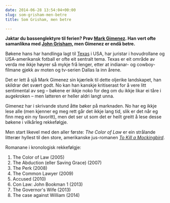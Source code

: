 ```yaml
---
date: 2014-06-28 13:54:04+00:00
slug: som-grisham-men-betre
title: Som Grisham, men betre

---
```


**Jaktar du bassenglektyre til ferien? Prøv [Mark Gimenez](https://en.wikipedia.org/wiki/Mark_Gimenez). Han vert ofte samanlikna med [John Grisham,](https://no.wikipedia.org/wiki/John_Grisham) men Gimenez er endå betre.**

Bøkene hans har handlinga lagt til [Texas](https://no.wikipedia.org/wiki/Texas) i USA, har juristar i hovudrollane og USA-amerikansk fotball er ofte eit sentralt tema. Texas er eit område av verda me ikkje høyrer så mykje frå lenger, etter at indianar- og cowboy-filmane gjekk av moten og tv-serien Dallas la inn årene.

<!--more-->

Det er lett å sjå Mark Gimenez sin kjærleik til dette oljerike landskapet, han skildrar det svært godt. No kan han kanskje kritiserast for å vere litt sentimental av seg – bøkene er ikkje noko for deg om du ikkje likar ei tåre i augekroken – men latteren er heller aldri langt unna.

Gimenez har i skrivande stund åtte bøker på marknaden. No har eg ikkje lese alle (men kjenner eg meg rett går det ikkje lang tid, slik er det når eg finn meg ein ny favoritt), men det ser ut som det er heilt greitt å lese desse bøkene i vilkårleg rekkefølgje.

Men start likevel med den aller første: _The Color of Law_ er ein strålande litterær hyllest til den store, amerikanske jus-romanen [_To Kill a Mockingbird_](https://en.wikipedia.org/wiki/To_Kill_a_Mockingbird).

Romanane i kronologisk rekkefølgje:

1. The Color of Law (2005)
2. The Abduction (eller Saving Grace) (2007)
3. The Perk (2008)
4. The Common Lawyer (2009)
5. Accused (2010)
6. Con Law: John Bookman 1 (2013)
7. The Governor's Wife (2013)
8. The case against William (2014)


